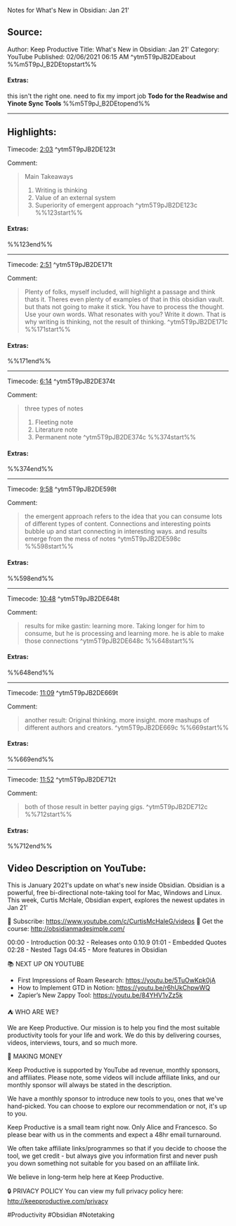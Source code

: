 Notes for What's New in Obsidian: Jan 21'

## Source:
Author: Keep Productive
Title: What's New in Obsidian: Jan 21'
Category: YouTube
Published: 02/06/2021 06:15 AM
 ^ytm5T9pJB2DEabout
%%m5T9pJ_B2DEtopstart%%
#### Extras:
this isn't the right one. need to fix my import job **Todo for the Readwise and Yinote Sync Tools**
%%m5T9pJ_B2DEtopend%%

-----
## Highlights:

Timecode: [2:03](https://www.youtube.com/watch?v=m5T9pJ_B2DE&t=123) ^ytm5T9pJB2DE123t

Comment: 
>Main Takeaways
>1. Writing is thinking
>2. Value of an external system
>3. Superiority of emergent approach ^ytm5T9pJB2DE123c
%%123start%%
#### Extras:

%%123end%%


-----
Timecode: [2:51](https://www.youtube.com/watch?v=m5T9pJ_B2DE&t=171) ^ytm5T9pJB2DE171t

Comment: 
>Plenty of folks, myself included, will highlight a passage and think thats it. Theres even plenty of examples of that in this obsidian vault. but thats not going to make it stick. You have to process the thought. Use your own words. What resonates with you? Write it down. That is why writing is thinking, not the result of thinking. ^ytm5T9pJB2DE171c
%%171start%%
#### Extras:

%%171end%%


-----
Timecode: [6:14](https://www.youtube.com/watch?v=m5T9pJ_B2DE&t=374) ^ytm5T9pJB2DE374t

Comment: 
>three types of notes
>1. Fleeting note
>1. Literature note
>1. Permanent note ^ytm5T9pJB2DE374c
%%374start%%
#### Extras:

%%374end%%


-----
Timecode: [9:58](https://www.youtube.com/watch?v=m5T9pJ_B2DE&t=598) ^ytm5T9pJB2DE598t

Comment: 
>the emergent approach refers to the idea that you can consume lots of different types of content. Connections and interesting points bubble up and start connecting in interesting ways. and results emerge from the mess of notes ^ytm5T9pJB2DE598c
%%598start%%
#### Extras:

%%598end%%


-----
Timecode: [10:48](https://www.youtube.com/watch?v=m5T9pJ_B2DE&t=648) ^ytm5T9pJB2DE648t

Comment: 
>results for mike gastin: learning more. Taking longer for him to consume, but he is processing and learning more. he is able to make those connections ^ytm5T9pJB2DE648c
%%648start%%
#### Extras:

%%648end%%


-----
Timecode: [11:09](https://www.youtube.com/watch?v=m5T9pJ_B2DE&t=669) ^ytm5T9pJB2DE669t

Comment: 
>another result: Original thinking. more insight. more mashups of different authors and creators. ^ytm5T9pJB2DE669c
%%669start%%
#### Extras:

%%669end%%


-----
Timecode: [11:52](https://www.youtube.com/watch?v=m5T9pJ_B2DE&t=712) ^ytm5T9pJB2DE712t

Comment: 
>both of those result in better paying gigs. ^ytm5T9pJB2DE712c
%%712start%%
#### Extras:

%%712end%%


## Video Description on YouTube:
This is January 2021's update on what's new inside Obsidian. Obsidian is a powerful, free bi-directional note-taking tool for Mac, Windows and Linux. This week, Curtis McHale, Obsidian expert, explores the newest updates in Jan 21' 

🌱 Subscribe: https://www.youtube.com/c/CurtisMcHaleG/videos 
🏫 Get the course: http://obsidianmadesimple.com/

00:00 - Introduction 
00:32 - Releases onto 0.10.9 
01:01 - Embedded Quotes 
02:28 - Nested Tags 
04:45 - More features in Obsidian 

📚 NEXT UP ON YOUTUBE
- First Impressions of Roam Research: https://youtu.be/5TuOwKpk0jA
- How to Implement GTD in Notion: https://youtu.be/r6hUkChpwWQ
- Zapier’s New Zappy Tool: https://youtu.be/84YHV1vZz5k

⛺️ WHO ARE WE?

We are Keep Productive. Our mission is to help you find the most suitable productivity tools for your life and work. We do this by delivering courses, videos, interviews, tours, and so much more.  

💸 MAKING MONEY

Keep Productive is supported by YouTube ad revenue, monthly sponsors, and affiliates. 
Please note, some videos will include affiliate links, and our monthly sponsor will always be stated in the description. 

We have a monthly sponsor to introduce new tools to you, ones that we've hand-picked. You can choose to explore our recommendation or not, it's up to you. 

Keep Productive is a small team right now. Only Alice and Francesco. So please bear with us in the comments and expect a 48hr email turnaround. 

We often take affiliate links/programmes so that if you decide to choose the tool, we get credit - but always give you information first and never push you down something not suitable for you based on an affiliate link. 

We believe in long-term help here at Keep Productive.

🔒 PRIVACY POLICY
You can view my full privacy policy here: 
http://keepproductive.com/privacy 

 #Productivity #Obsidian #Notetaking